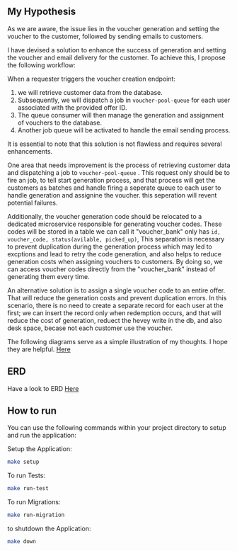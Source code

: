 ## My Hypothesis

As we are aware, the issue lies in the voucher generation and setting the voucher to the customer, followed by sending emails to customers.

I have devised a solution to enhance the success of  generation and setting the voucher and email delivery for the customer. To achieve this, I propose the following workflow:

When a requester triggers the voucher creation endpoint:
1. we will retrieve customer data from the database.
2. Subsequently, we will dispatch a job in `voucher-pool-queue` for each user associated with the provided offer ID.
3. The queue consumer will then manage the generation and assignment of vouchers to the database.
4. Another job queue will be activated to handle the email sending process.

It is essential to note that this solution is not flawless and requires several enhancements.

One area that needs improvement is the process of retrieving customer data and dispatching a job to `voucher-pool-queue` . This request only should be to fire an job, to tell start generation process, and that process will get the customers as batches and handle firing a seperate queue to each user to handle generation and assignine the voucher. this seperation will revent potential failures.

Additionally, the voucher generation code should be relocated to a dedicated microservice responsible for generating voucher codes. These codes will be stored in a table we can call it "voucher_bank" only has `id, voucher_code, status(avilable, picked_up)`, This separation is necessary to prevent duplication during the generation process which may led to excptions and lead to retry the code generation, and also helps to reduce generation costs when assigning vouchers to customers. By doing so, we can access voucher codes directly from the "voucher_bank" instead of generating them every time.

An alternative solution is to assign a single voucher code to an entire offer. That will reduce the generation costs and prevent duplication errors. In this scenario, there is no need to create a separate record for each user at the first; we can insert the record only when redemption occurs, and that will reduce the cost of generation, reduect the hevey write in the db, and also desk space, becase not each customer use the voucher.


The following diagrams serve as a simple illustration of my thoughts. I hope they are helpful. [Here](https://raw.githubusercontent.com/osamamosaad/voter-pool-task/master/scratches.svg?token=GHSAT0AAAAAACF7D27W3RSJWEEK3LXF4VIKZIYSKNA)


## ERD
Have a look to ERD [Here](./ERD.png)




## How to run
You can use the following commands within your project directory to setup and run the application:


Setup the Application:
```bash
make setup
```

To run Tests:
```bash
make run-test
```

To run Migrations:
```bash
make run-migration
```

to shutdown the Application:
```bash
make down
```
